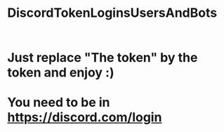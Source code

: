 # DiscordTokenLoginsUsersAndBots<br><br><br>Just replace "The token" by the token and enjoy :) <br><br>You need to be in https://discord.com/login
